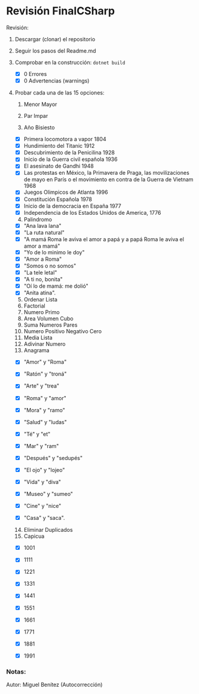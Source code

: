 # Revisión FinalCSharp

Revisión:

1) Descargar (clonar) el repositorio

2) Seguir los pasos del Readme.md

3. Comprobar en la construcción: `dotnet build`

   - [x] 0 Errores 
   - [x] 0 Advertencias (warnings) 

4. Probar cada una de las 15 opciones:

   1. Menor Mayor

   2. Par Impar

   3. Año Bisiesto

   - [x] Primera locomotora a vapor 1804
   - [x] Hundimiento del Titanic 1912
   - [x] Descubrimiento de la Penicilina 1928
   - [x] Inicio de la Guerra civil española 1936
   - [x] El asesinato de Gandhi 1948
   - [x] Las protestas en México, la Primavera de Praga, las movilizaciones de mayo en París o el movimiento en contra de la Guerra de Vietnam 1968
   - [x] Juegos Olimpicos de Atlanta 1996
   - [x] Constitución Española 1978
   - [x] Inicio de la democracia en España 1977
   - [x] Independencia de los Estados Unidos de America, 1776

   4. Palindromo

   - [x] "Ana lava lana"
   - [x] "La ruta natural"
   - [x] "A mamá Roma le aviva el amor a papá y a papá Roma le aviva el amor a mamá"
   - [x] "Yo de lo minimo le doy"
   - [x] "Amor a Roma"
   - [x] "Somos o no somos"
   - [x] "La tele letal"
   - [x] "A ti no, bonita"
   - [x] "Oí lo de mamá: me dolió"
   - [x] "Anita atina".

   5. Ordenar Lista   
   6. Factorial
   7. Numero Primo
   8. Area Volumen Cubo
   9. Suma Numeros Pares
   10. Numero Positivo Negativo Cero
   11. Media Lista
   12. Adivinar Numero
   13. Anagrama

   - [x] "Amor" y "Roma"

   - [x] "Ratón" y "troná"

   - [x] "Arte" y "trea"

   - [x] "Roma" y "amor"

   - [x] "Mora" y "ramo"

   - [x] "Salud" y "ludas"

   - [x] "Té" y "et"

   - [x] "Mar" y "ram"

   - [x] "Después" y "sedupés"

   - [x] "El ojo" y "lojeo"

   - [x] "Vida" y "diva"

   - [x] "Museo" y "sumeo"

   - [x] "Cine" y "nice"

   - [x] "Casa" y "saca".

   14. Eliminar Duplicados
   15. Capicua

   - [x] 1001

   - [x] 1111

   - [x] 1221

   - [x] 1331

   - [x] 1441

   - [x] 1551

   - [x] 1661

   - [x] 1771

   - [x] 1881

   - [x] 1991 

### Notas:

Autor: Miguel Benítez (Autocorrección)
